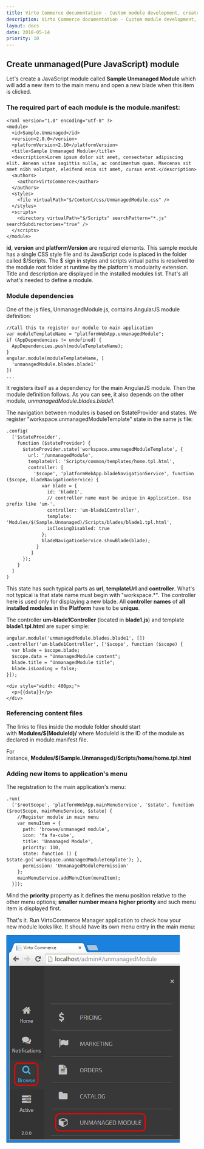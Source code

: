 ```yaml
---
title: Virto Commerce documentation - Custom module development, create unmanaged module
description: Virto Commerce documentation - Custom module development, create unmanaged module
layout: docs
date: 2018-05-14
priority: 10
---
```


## Create unmanaged(Pure JavaScript) module
	
Let's create a JavaScript module called **Sample Unmanaged Module** which will add a new item to the main menu and open a new blade when this item is clicked.
	
### The required part of each module is the **module.manifest**:

```
<?xml version="1.0" encoding="utf-8" ?>
<module>
  <id>Sample.Unmanaged</id>
  <version>2.0.0</version>
  <platformVersion>2.10</platformVersion>
  <title>Sample Unmanaged Module</title>
  <description>Lorem ipsum dolor sit amet, consectetur adipiscing elit. Aenean vitae sagittis nulla, ac condimentum quam. Maecenas sit amet nibh volutpat, eleifend enim sit amet, cursus erat.</description>
  <authors>
    <author>VirtoCommerce</author>
  </authors>
  <styles>
    <file virtualPath="$/Content/css/UnmanagedModule.css" />
  </styles>
  <scripts>
    <directory virtualPath="$/Scripts" searchPattern="*.js" searchSubdirectories="true" />
  </scripts>
</module>
```

**id**, **version** and **platformVersion** are required elements. This sample module has a single CSS style file and its JavaScript code is placed in the folder called $/Scripts. The $ sign in styles and scripts virtual paths is resolved to the module root folder at runtime by the platform's modularity extension. Title and description are displayed in the installed modules list. That's all what's needed to define a module.

### Module dependencies

One of the js files, UnmanagedModule.js, contains AngularJS module definition:

```
//Call this to register our module to main application
var moduleTemplateName = "platformWebApp.unmanagedModule";
if (AppDependencies != undefined) {
  AppDependencies.push(moduleTemplateName);
}
angular.module(moduleTemplateName, [
  'unmanagedModule.blades.blade1'
])
...
```

It registers itself as a dependency for the main AngularJS module. Then the module definition follows. As you can see, it also depends on the other module, *unmanagedModule.blades.blade1*.

The navigation between modules is based on $stateProvider and states. We register "workspace.unmanagedModuleTemplate" state in the same js file:

```
.config(
  ['$stateProvider',
    function ($stateProvider) {
      $stateProvider.state('workspace.unmanagedModuleTemplate', {
        url: '/unmanagedModule',
        templateUrl: 'Scripts/common/templates/home.tpl.html',
        controller: [
          '$scope', 'platformWebApp.bladeNavigationService', function ($scope, bladeNavigationService) {
             var blade = {
               id: 'blade1',
               // controller name must be unique in Application. Use prefix like 'um-'.
               controller: 'um-blade1Controller',
               template: 'Modules/$(Sample.Unmanaged)/Scripts/blades/blade1.tpl.html',
               isClosingDisabled: true
             };
             bladeNavigationService.showBlade(blade);
           }
         ]
      });
    }
  ]
)
```

This state has such typical parts as **url**, **templateUrl** and **controller**. What's not typical is that state name must begin with "workspace.*". The controller here is used only for displaying a new blade. All **controller names** of **all installed modules** in the **Platform** have to be **unique**.

The controller **um-blade1Controller** (located in **blade1.js**) and template **blade1.tpl.html** are super simple:

```
angular.module('unmanagedModule.blades.blade1', [])
.controller('um-blade1Controller', ['$scope', function ($scope) {
  var blade = $scope.blade;
  $scope.data = "UnmanagedModule content";
  blade.title = "UnmanagedModule title";
  blade.isLoading = false;
}]);
```
```
<div style="width: 400px;">
  <p>{{data}}</p>
</div>
```

### Referencing content files

The links to files inside the module folder should start with **Modules/$(ModuleId)/** where ModuleId is the ID of the module as declared in module.manifest file.

For instance, **Modules/$(Sample.Unmanaged)/Scripts/home/home.tpl.html**

### Adding new items to application's menu

The registration to the main application's menu:

```
.run(
  ['$rootScope', 'platformWebApp.mainMenuService', '$state', function ($rootScope, mainMenuService, $state) {
    //Register module in main menu
    var menuItem = {
      path: 'browse/unmanaged module',
      icon: 'fa fa-cube',
      title: 'Unmanaged Module',
      priority: 110,
      state: function () { $state.go('workspace.unmanagedModuleTemplate'); },
      permission: 'UnmanagedModulePermission'
    };
    mainMenuService.addMenuItem(menuItem);
  }]);
```

Mind the **priority** property as it defines the menu position relative to the other menu options; **smaller number means higher priority** and such menu item is displayed first.

That's it. Run VirtoCommerce Manager application to check how your new module looks like. It should have its own menu entry in the main menu:

![Module in the main menu](../images/image2015-4-21_14-24-35.png)
